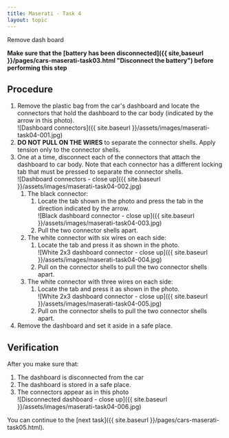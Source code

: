 ```yaml
---
title: Maserati - Task 4
layout: topic
---
```


Remove dash board

**Make sure that the [battery has been disconnected]({{ site,baseurl }}/pages/cars-maserati-task03.html "Disconnect the battery") before performing this step** 

## Procedure

1. Remove the plastic bag from the car's dashboard and locate the connectors that hold the dashboard to the car body (indicated by the arrow in this photo). <br />![Dashboard connectors]({{ site.baseurl }}/assets/images/maserati-task04-001.jpg)
2. **DO NOT PULL ON THE WIRES** to separate the connector shells. Apply tension only to the connector shells.
2. One at a time, disconnect each of the connectors that attach the dashboard to car body. Note that each connector has a different locking tab that must be pressed to separate the connector shells.<br />![Dashboard connectors - close up]({{ site.baseurl }}/assets/images/maserati-task04-002.jpg)
	1.  The black connector: 
		1.  Locate the tab shown in the photo and press the tab in the direction indicated by the arrow.<br />![Black dashboard connector - close up]({{ site.baseurl }}/assets/images/maserati-task04-003.jpg)
		2. Pull the two connector shells apart.
	3.  The white connector with six wires on each side:
		1.  Locate the tab and press it as shown in the photo. <br />![White 2x3 dashboard connector - close up]({{ site.baseurl }}/assets/images/maserati-task04-004.jpg)
		2.  Pull on the connector shells to pull the two connector shells apart.
	3.  The white connector with three wires on each side:
		1.  Locate the tab and press it as shown in the photo. <br />![White 2x3 dashboard connector - close up]({{ site.baseurl }}/assets/images/maserati-task04-005.jpg)
		2.  Pull on the connector shells to pull the two connector shells apart.
2. Remove the dashboard and set it aside in a safe place.

## Verification

After you make sure that:
1. The dashboard is disconnected from the car
2. The dashboard is stored in a safe place.
3. The connectors appear as in this photo<br />![Disconnected dashboard - close up]({{ site.baseurl }}/assets/images/maserati-task04-006.jpg)

You can continue to the [next task]({{ site.baseurl }}/pages/cars-maserati-task05.html).
